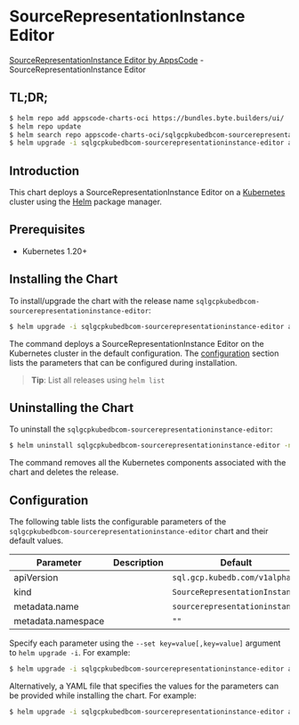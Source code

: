# SourceRepresentationInstance Editor

[SourceRepresentationInstance Editor by AppsCode](https://appscode.com) - SourceRepresentationInstance Editor

## TL;DR;

```bash
$ helm repo add appscode-charts-oci https://bundles.byte.builders/ui/
$ helm repo update
$ helm search repo appscode-charts-oci/sqlgcpkubedbcom-sourcerepresentationinstance-editor --version=v0.8.0
$ helm upgrade -i sqlgcpkubedbcom-sourcerepresentationinstance-editor appscode-charts-oci/sqlgcpkubedbcom-sourcerepresentationinstance-editor -n default --create-namespace --version=v0.8.0
```

## Introduction

This chart deploys a SourceRepresentationInstance Editor on a [Kubernetes](http://kubernetes.io) cluster using the [Helm](https://helm.sh) package manager.

## Prerequisites

- Kubernetes 1.20+

## Installing the Chart

To install/upgrade the chart with the release name `sqlgcpkubedbcom-sourcerepresentationinstance-editor`:

```bash
$ helm upgrade -i sqlgcpkubedbcom-sourcerepresentationinstance-editor appscode-charts-oci/sqlgcpkubedbcom-sourcerepresentationinstance-editor -n default --create-namespace --version=v0.8.0
```

The command deploys a SourceRepresentationInstance Editor on the Kubernetes cluster in the default configuration. The [configuration](#configuration) section lists the parameters that can be configured during installation.

> **Tip**: List all releases using `helm list`

## Uninstalling the Chart

To uninstall the `sqlgcpkubedbcom-sourcerepresentationinstance-editor`:

```bash
$ helm uninstall sqlgcpkubedbcom-sourcerepresentationinstance-editor -n default
```

The command removes all the Kubernetes components associated with the chart and deletes the release.

## Configuration

The following table lists the configurable parameters of the `sqlgcpkubedbcom-sourcerepresentationinstance-editor` chart and their default values.

|     Parameter      | Description |                  Default                  |
|--------------------|-------------|-------------------------------------------|
| apiVersion         |             | <code>sql.gcp.kubedb.com/v1alpha1</code>  |
| kind               |             | <code>SourceRepresentationInstance</code> |
| metadata.name      |             | <code>sourcerepresentationinstance</code> |
| metadata.namespace |             | <code>""</code>                           |


Specify each parameter using the `--set key=value[,key=value]` argument to `helm upgrade -i`. For example:

```bash
$ helm upgrade -i sqlgcpkubedbcom-sourcerepresentationinstance-editor appscode-charts-oci/sqlgcpkubedbcom-sourcerepresentationinstance-editor -n default --create-namespace --version=v0.8.0 --set apiVersion=sql.gcp.kubedb.com/v1alpha1
```

Alternatively, a YAML file that specifies the values for the parameters can be provided while
installing the chart. For example:

```bash
$ helm upgrade -i sqlgcpkubedbcom-sourcerepresentationinstance-editor appscode-charts-oci/sqlgcpkubedbcom-sourcerepresentationinstance-editor -n default --create-namespace --version=v0.8.0 --values values.yaml
```
